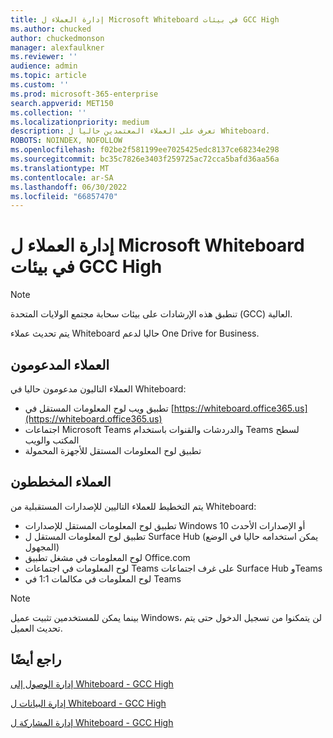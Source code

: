 ```yaml
---
title: إدارة العملاء ل Microsoft Whiteboard في بيئات GCC High
ms.author: chucked
author: chuckedmonson
manager: alexfaulkner
ms.reviewer: ''
audience: admin
ms.topic: article
ms.custom: ''
ms.prod: microsoft-365-enterprise
search.appverid: MET150
ms.collection: ''
ms.localizationpriority: medium
description: تعرف على العملاء المعتمدين حاليا ل Whiteboard.
ROBOTS: NOINDEX, NOFOLLOW
ms.openlocfilehash: f02be2f581199ee7025425edc8137ce68234e298
ms.sourcegitcommit: bc35c7826e3403f259725ac72cca5bafd36aa56a
ms.translationtype: MT
ms.contentlocale: ar-SA
ms.lasthandoff: 06/30/2022
ms.locfileid: "66857470"
---
```

# <a name="manage-clients-for-microsoft-whiteboard-in-gcc-high-environments"></a>إدارة العملاء ل Microsoft Whiteboard في بيئات GCC High

>[!NOTE]
> تنطبق هذه الإرشادات على بيئات سحابة مجتمع الولايات المتحدة (GCC) العالية.

يتم تحديث عملاء Whiteboard حاليا لدعم One Drive for Business.

## <a name="clients-supported"></a>العملاء المدعومون

العملاء التاليون مدعومون حاليا في Whiteboard:

- تطبيق ويب لوح المعلومات المستقل في [https://whiteboard.office365.us](https://whiteboard.office365.us)
- اجتماعات Microsoft Teams والدردشات والقنوات باستخدام Teams لسطح المكتب والويب
- تطبيق لوح المعلومات المستقل للأجهزة المحمولة

## <a name="clients-planned"></a>العملاء المخططون

يتم التخطيط للعملاء التاليين للإصدارات المستقبلية من Whiteboard:

- تطبيق لوح المعلومات المستقل للإصدارات Windows 10 أو الإصدارات الأحدث
- تطبيق لوح المعلومات المستقل ل Surface Hub (يمكن استخدامه حاليا في الوضع المجهول)
- لوح المعلومات في مشغل تطبيق Office.com
- لوح المعلومات في اجتماعات Teams على غرف اجتماعات Surface Hub وTeams
- لوح المعلومات في مكالمات 1:1 في Teams

>[!NOTE]
> بينما يمكن للمستخدمين تثبيت عميل Windows، لن يتمكنوا من تسجيل الدخول حتى يتم تحديث العميل.

## <a name="see-also"></a>راجع أيضًا

[إدارة الوصول إلى Whiteboard - GCC High](manage-whiteboard-access-gcc-high.md)

[إدارة البيانات ل Whiteboard - GCC High](manage-data-gcc-high.md)

[إدارة المشاركة ل Whiteboard - GCC High](manage-sharing-gcc-high.md)